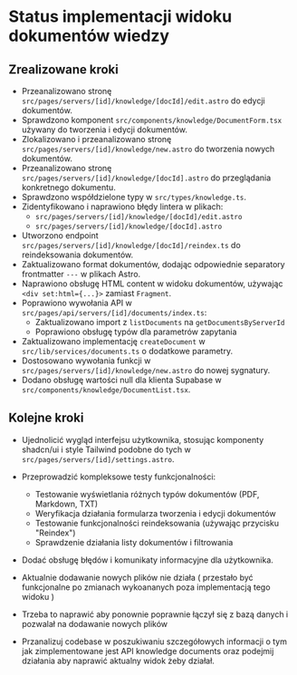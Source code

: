 # Status implementacji widoku dokumentów wiedzy

## Zrealizowane kroki

- Przeanalizowano stronę `src/pages/servers/[id]/knowledge/[docId]/edit.astro` do edycji dokumentów.
- Sprawdzono komponent `src/components/knowledge/DocumentForm.tsx` używany do tworzenia i edycji dokumentów.
- Zlokalizowano i przeanalizowano stronę `src/pages/servers/[id]/knowledge/new.astro` do tworzenia nowych dokumentów.
- Przeanalizowano stronę `src/pages/servers/[id]/knowledge/[docId].astro` do przeglądania konkretnego dokumentu.
- Sprawdzono współdzielone typy w `src/types/knowledge.ts`.
- Zidentyfikowano i naprawiono błędy lintera w plikach:
  - `src/pages/servers/[id]/knowledge/[docId]/edit.astro`
  - `src/pages/servers/[id]/knowledge/[docId].astro`
- Utworzono endpoint `src/pages/servers/[id]/knowledge/[docId]/reindex.ts` do reindeksowania dokumentów.
- Zaktualizowano format dokumentów, dodając odpowiednie separatory frontmatter `---` w plikach Astro.
- Naprawiono obsługę HTML content w widoku dokumentów, używając `<div set:html={...}>` zamiast `Fragment`.
- Poprawiono wywołania API w `src/pages/api/servers/[id]/documents/index.ts`:
  - Zaktualizowano import z `listDocuments` na `getDocumentsByServerId`
  - Poprawiono obsługę typów dla parametrów zapytania
- Zaktualizowano implementację `createDocument` w `src/lib/services/documents.ts` o dodatkowe parametry.
- Dostosowano wywołania funkcji w `src/pages/servers/[id]/knowledge/new.astro` do nowej sygnatury.
- Dodano obsługę wartości null dla klienta Supabase w `src/components/knowledge/DocumentList.tsx`.

## Kolejne kroki

- Ujednolicić wygląd interfejsu użytkownika, stosując komponenty shadcn/ui i style Tailwind podobne do tych w `src/pages/servers/[id]/settings.astro`.
- Przeprowadzić kompleksowe testy funkcjonalności:
  - Testowanie wyświetlania różnych typów dokumentów (PDF, Markdown, TXT)
  - Weryfikacja działania formularza tworzenia i edycji dokumentów
  - Testowanie funkcjonalności reindeksowania (używając przycisku "Reindex")
  - Sprawdzenie działania listy dokumentów i filtrowania
- Dodać obsługę błędów i komunikaty informacyjne dla użytkownika.

- Aktualnie dodawanie nowych plików nie działa ( przestało być funkcjonalne po zmianach wykoananych poza implementacją tego widoku )
- Trzeba to naprawić aby ponownie poprawnie łączył się z bazą danych i pozwalał na dodawanie nowych plików
- Przanalizuj codebase w poszukiwaniu szczegółowych informacji o tym jak zimplementowane jest API knowledge documents oraz podejmij działania aby naprawić aktualny widok żeby działał.
